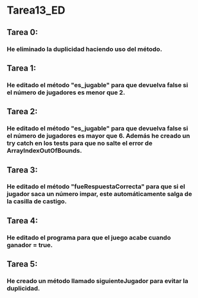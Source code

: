 # Tarea13_ED
## Tarea 0:
###  He eliminado la duplicidad haciendo uso del método.
## Tarea 1: 
### He editado el método "es_jugable" para que devuelva false si el número de jugadores es menor que 2.
## Tarea 2: 
### He editado el método "es_jugable" para que devuelva false si el número de jugadores es mayor que 6. Además he creado un try catch en los tests para que no salte el error de ArrayIndexOutOfBounds.
## Tarea 3: 
### He editado el método "fueRespuestaCorrecta" para que si el jugador saca un número impar, este automáticamente salga de la casilla de castigo.
## Tarea 4: 
### He editado el programa para que el juego acabe cuando ganador = true.
## Tarea 5: 
### He creado un método llamado siguienteJugador para evitar la duplicidad.